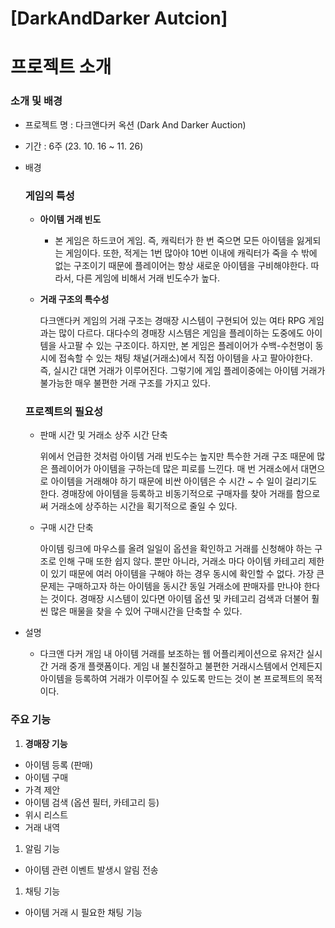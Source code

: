 # [DarkAndDarker Autcion]

# 프로젝트 소개

### 소개 및 배경

- 프로젝트 명 : 다크앤다커 옥션 (Dark And Darker Auction)
- 기간 : 6주 (23. 10. 16 ~ 11. 26)
- 배경
    
    ### 게임의 특성
    
    - **아이템 거래 빈도**
        - 본 게임은 하드코어 게임. 즉, 캐릭터가 한 번 죽으면 모든 아이템을 잃게되는 게임이다. 또한, 적게는 1번 많아야 10번 이내에 캐릭터가 죽을 수 밖에 없는 구조이기 때문에 플레이어는 항상 새로운 아이템을 구비해야한다. 따라서, 다른 게임에 비해서 거래 빈도수가 높다.
    - **거래 구조의 특수성**
        
        다크앤다커 게임의 거래 구조는 경매장 시스템이 구현되어 있는 여타 RPG 게임과는 많이 다르다. 대다수의 경매장 시스템은 게임을 플레이하는 도중에도 아이템을 사고팔 수 있는 구조이다. 하지만, 본 게임은 플레이어가 수백-수천명이 동시에 접속할 수 있는 채팅 채널(거래소)에서 직접 아이템을 사고 팔아야한다. 즉, 실시간 대면 거래가 이루어진다. 그렇기에 게임 플레이중에는 아이템 거래가 불가능한 매우 불편한 거래 구조를 가지고 있다.
        
    ### 프로젝트의 필요성
    
    - 판매 시간 및 거래소 상주 시간 단축
        
        위에서 언급한 것처럼 아이템 거래 빈도수는 높지만 특수한 거래 구조 때문에 많은 플레이어가 아이템을 구하는데 많은 피로를 느낀다. 매 번 거래소에서 대면으로 아이템을 거래해야 하기 때문에 비싼 아이템은 수 시간 ~ 수 일이 걸리기도 한다. 경매장에 아이템을 등록하고 비동기적으로 구매자를 찾아 거래를 함으로써 거래소에 상주하는 시간을 획기적으로 줄일 수 있다.
        
    - 구매 시간 단축
        
        아이템 링크에 마우스를 올려 일일이 옵션을 확인하고 거래를 신청해야 하는 구조로 인해 구매 또한 쉽지 않다. 뿐만 아니라, 거래소 마다 아이템 카테고리 제한이 있기 때문에 여러 아이템을 구해야 하는 경우 동시에 확인할 수 없다. 가장 큰 문제는 구매하고자 하는 아이템을 동시간 동일 거래소에 판매자를 만나야 한다는 것이다. 경매장 시스템이 있다면 아이템 옵션 및 카테고리 검색과 더불어 훨씬 많은 매물을 찾을 수 있어 구매시간을 단축할 수 있다.
        
- 설명
    - 다크앤 다커 개임 내 아이템 거래를 보조하는 웹 어플리케이션으로 유저간 실시간 거래 중개 플랫폼이다. 게임 내 불친절하고 불편한 거래시스템에서 언제든지 아이템을 등록하여 거래가 이루어질 수 있도록 만드는 것이 본 프로젝트의 목적이다.

### 주요 기능

1. **경매장 기능**
- 아이템 등록 (판매)
- 아이템 구매
- 가격 제안
- 아이템 검색 (옵션 필터, 카테고리 등)
- 위시 리스트
- 거래 내역

1. 알림 기능
- 아이템 관련 이벤트 발생시 알림 전송

1. 채팅 기능
- 아이템 거래 시 필요한 채팅 기능


